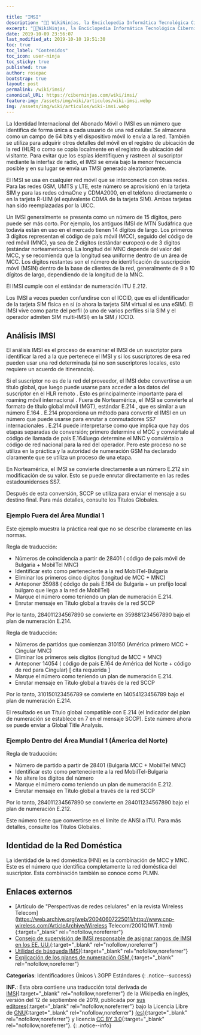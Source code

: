 ```yaml
---

title: "IMSI"
description: "👨‍💻 WikiNinjas, la Enciclopedia Informática Tecnológica Ciberninjas: IMSI, Identidad Internacional del Abonado Móvil"
excerpt: "👨‍💻WikiNinjas, la Enciclopedia Informática Tecnológica Ciberninjas: IMSI, Identidad Internacional del Abonado Móvil"
date: 2019-10-09 23:56:07
last_modified_at: 2019-10-10 19:51:30
toc: true
toc_label: "Contenidos"
toc_icon: user-ninja
toc_sticky: true
published: true
author: rosepac
bootstrap: true
layout: post
permalink: /wiki/imsi/
canonical_URL: https://ciberninjas.com/wiki/imsi/
feature-img: /assets/img/wiki/articulos/wiki-imsi.webp
img: /assets/img/wiki/articulos/wiki-imsi.webp
---
```


La Identidad Internacional del Abonado Móvil o IMSI es un número que identifica de forma única a cada usuario de una red celular. Se almacena como un campo de 64 bits y el dispositivo móvil lo envía a la red. También se utiliza para adquirir otros detalles del móvil en el registro de ubicación de la red (HLR) o como se copia localmente en el registro de ubicación del visitante. Para evitar que los espías identifiquen y rastreen al suscriptor mediante la interfaz de radio, el IMSI se envía bajo la menor frecuencia posible y en su lugar se envía un TMSI generado aleatoriamente.

El IMSI se usa en cualquier red móvil que se interconecte con otras redes. Para las redes GSM, UMTS y LTE, este número se aprovisionó en la tarjeta SIM y para las redes cdmaOne y CDMA2000, en el teléfono directamente o en la tarjeta R-UIM (el equivalente CDMA de la tarjeta SIM). Ambas tarjetas han sido reemplazadas por la UICC.

Un IMSI generalmente se presenta como un número de 15 dígitos, pero puede ser más corto. Por ejemplo, los antiguos IMSI de MTN Sudáfrica que todavía están en uso en el mercado tienen 14 dígitos de largo. Los primeros 3 dígitos representan el código de país móvil (MCC), seguido del código de red móvil (MNC), ya sea de 2 dígitos (estándar europeo) o de 3 dígitos (estándar norteamericano). La longitud del MNC depende del valor del MCC, y se recomienda que la longitud sea uniforme dentro de un área de MCC. Los dígitos restantes son el número de identificación de suscripción móvil (MSIN) dentro de la base de clientes de la red, generalmente de 9 a 10 dígitos de largo, dependiendo de la longitud de la MNC.

El IMSI cumple con el estándar de numeración ITU E.212.

Los IMSI a veces pueden confundirse con el ICCID, que es el identificador de la tarjeta SIM física en sí (o ahora la tarjeta SIM virtual si es una eSIM). El IMSI vive como parte del perfil (o uno de varios perfiles si la SIM y el operador admiten SIM multi-IMSI) en la SIM / ICCID.

## **Análisis IMSI**

El análisis IMSI es el proceso de examinar el IMSI de un suscriptor para identificar la red a la que pertenece el IMSI y si los suscriptores de esa red pueden usar una red determinada (si no son suscriptores locales, esto requiere un acuerdo de itinerancia).

Si el suscriptor no es de la red del proveedor, el IMSI debe convertirse a un título global, que luego puede usarse para acceder a los datos del suscriptor en el HLR remoto . Esto es principalmente importante para el roaming móvil internacional . Fuera de Norteamérica, el IMSI se convierte al formato de título global móvil (MGT), estándar E.214 , que es similar a un número E.164 . E.214 proporciona un método para convertir el IMSI en un número que puede usarse para enrutar a conmutadores SS7 internacionales . E.214 puede interpretarse como que implica que hay dos etapas separadas de conversión; primero determine el MCC y conviértalo al código de llamada de país E.164luego determine el MNC y conviértalo a código de red nacional para la red del operador. Pero este proceso no se utiliza en la práctica y la autoridad de numeración GSM ha declarado claramente que se utiliza un proceso de una etapa.

En Norteamérica, el IMSI se convierte directamente a un número E.212 sin modificación de su valor. Esto se puede enrutar directamente en las redes estadounidenses SS7.

Después de esta conversión, SCCP se utiliza para enviar el mensaje a su destino final. Para más detalles, consulte los Títulos Globales.

### **Ejemplo Fuera del Área Mundial 1**

Este ejemplo muestra la práctica real que no se describe claramente en las normas.

Regla de traducción:

* Números de coincidencia a partir de 28401 ( código de país móvil de Bulgaria + MobilTel MNC)
* Identificar esto como perteneciente a la red MobilTel-Bulgaria
* Eliminar los primeros cinco dígitos (longitud de MCC + MNC)
* Anteponer 35988 ( código de país E.164 de Bulgaria + un prefijo local búlgaro que llega a la red de MobilTel)
* Marque el número como teniendo un plan de numeración E.214.
* Enrutar mensaje en Título global a través de la red SCCP

Por lo tanto, 284011234567890 se convierte en 359881234567890 bajo el plan de numeración E.214.

Regla de traducción:

* Números de partidos que comienzan 310150 (América primero MCC + Cingular MNC)
* Eliminar los primeros seis dígitos (longitud de MCC + MNC)
* Anteponer 14054 ( código de país E.164 de América del Norte + código de red para Cingular) [ cita requerida ]
* Marque el número como teniendo un plan de numeración E.214.
* Enrutar mensaje en Título global a través de la red SCCP

Por lo tanto, 310150123456789 se convierte en 14054123456789 bajo el plan de numeración E.214.

El resultado es un Título global compatible con E.214 (el Indicador del plan de numeración se establece en 7 en el mensaje SCCP). Este número ahora se puede enviar a Global Title Analysis.

### **Ejemplo Dentro del Área Mundial 1 (Ámerica del Norte)**

Regla de traducción:

* Número de partido a partir de 28401 (Bulgaria MCC + MobilTel MNC)
* Identificar esto como perteneciente a la red MobilTel-Bulgaria
* No altere los dígitos del número
* Marque el número como teniendo un plan de numeración E.212.
* Enrutar mensaje en Título global a través de la red SCCP

Por lo tanto, 284011234567890 se convierte en 284011234567890 bajo el plan de numeración E.212.

Este número tiene que convertirse en el límite de ANSI a ITU. Para más detalles, consulte los Títulos Globales.

## **Identidad de la Red Doméstica**

La identidad de la red doméstica (HNI) es la combinación de MCC y MNC. Este es el número que identifica completamente la red doméstica del suscriptor. Esta combinación también se conoce como PLMN.

## **Enlaces externos**

* [Artículo de "Perspectivas de redes celulares" en la revista Wireless Telecom](https://web.archive.org/web/20040607225011/http://www.cnp-wireless.com/ArticleArchive/Wireless Telecom/2001Q1WT.html){:target="_blank" rel="nofollow,noreferrer"}
* [Consejo de supervisión de IMSI responsable de asignar rangos de IMSI en los EE. UU.](http://www.atis.org/ATIS/IOC/iochom.htm){:target="_blank" rel="nofollow,noreferrer"}
* [Utilidad de búsqueda IMSI](https://www.numberingplans.com/?page=analysis&sub=imsinr){:target="_blank" rel="nofollow,noreferrer"}
* [Explicación de los planes de numeración GSM.](http://www.mib.net.ua/2008/03/gsm-numbering-plans-en.html){:target="_blank" rel="nofollow,noreferrer"}

**Categorías**: Identificadores Únicos \ 3GPP Estándares
{: .notice--success}

**INF.**: Esta obra contiene una traducción total derivada de [IMSI](https://en.wikipedia.org/wiki/International_mobile_subscriber_identity){:target="_blank" rel="nofollow,noreferrer"} de la Wikipedia en inglés, versión del 12 de septiembre de 2019, publicada por [sus editores](https://en.wikipedia.org/w/index.php?title=International_mobile_subscriber_identity&action=history){:target="_blank" rel="nofollow,noreferrer"} bajo la Licencia Libre de [GNU](http://www.gnu.org/licenses/licenses.html#GPL){:target="_blank" rel="nofollow,noreferrer"} [(es)](https://es.wikipedia.org/wiki/Wikipedia:Traducci%C3%B3n_no_oficial_de_la_Licencia_de_documentaci%C3%B3n_libre_de_GNU){:target="_blank" rel="nofollow,noreferrer"} y licencia [CC BY 3.0](https://creativecommons.org/licenses/by-sa/3.0/deed.es){:target="_blank" rel="nofollow,noreferrer"}.
{: .notice--info}